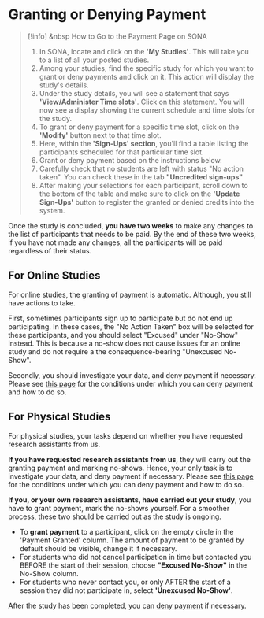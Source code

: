 
# Granting or Denying Payment

>[!info] <i class="fa-solid fa-info"></i> &nbsp How to Go to the Payment Page on SONA 
>
>1. In SONA, locate and click on the **'My Studies'**. This will take you to a list of all your posted studies. 
>2. Among your studies, find the specific study for which you want to grant or deny payments and click on it. This action will display the study's details.
>3. Under the study details, you will see a statement that says **'View/Administer Time slots'**. Click on this statement. You will now see a display showing the current schedule and time slots for the study.
>3. To grant or deny payment for a specific time slot, click on the **'Modify'** button next to that time slot.
>4. Here, within the **'Sign-Ups' section**, you'll find a table listing the participants scheduled for that particular time slot.
>5. Grant or deny payment based on the instructions below.
>6. Carefully check that no students are left with status "No action taken". You can check these in the tab **"Uncredited sign-ups"**
>7. After making your selections for each participant, scroll down to the bottom of the table and make sure to click on the **'Update Sign-Ups'** button to register the granted or denied credits into the system.

Once the study is concluded, **you have two weeks** to make any changes to the list of participants that needs to be paid. By the end of these two weeks, if you have not made any changes, all the participants will be paid regardless of their status.

## For Online Studies

For online studies, the granting of payment is automatic. Although, you still have actions to take.

First, sometimes participants sign up to participate but do not end up participating. In these cases, the "No Action Taken" box will be selected for these participants, and you should select "Excused" under "No-Show" instead. This is because a no-show does not cause issues for an online study and do not require a the consequence-bearing "Unexcused No-Show".

Secondly, you should investigate your data, and deny payment if necessary. Please see [this page](denying-payment) for the conditions under which you can deny payment and how to do so.

## For Physical Studies

For physical studies, your tasks depend on whether you have requested research assistants from us. 

**If you have requested research assistants from us**, they will carry out the granting payment and marking no-shows. Hence, your only task is to investigate your data, and deny payment if necessary. Please see [this page](denying-payment) for the conditions under which you can deny payment and how to do so.

**If you, or your own research assistants, have carried out your study**, you have to grant payment, mark the no-shows yourself. For a smoother process, these two should be carried out as the study is ongoing.

- To **grant payment** to a participant, click on the empty circle in the 'Payment Granted' column. The amount of payment to be granted by default should be visible, change it if necessary.
- For students who did not cancel participation in time but contacted you BEFORE the start of their session, choose **"Excused No-Show"** in the No-Show column.
- For students who never contact you, or only AFTER the start of a session they did not participate in, select **'Unexcused No-Show'**.

After the study has been completed, you can [deny payment](denying-payment) if necessary.
